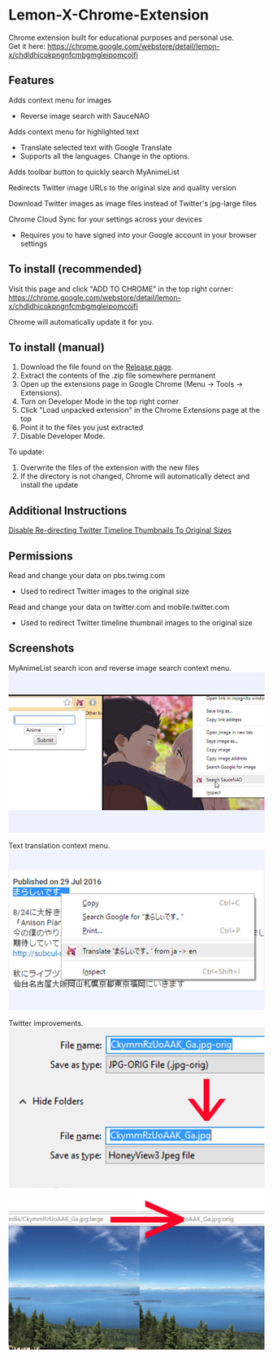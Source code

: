 # Lemon-X-Chrome-Extension

Chrome extension built for educational purposes and personal use.  
Get it here: <https://chrome.google.com/webstore/detail/lemon-x/chdldhicokpngnfcmbgmgleipomcojfi>

## Features

Adds context menu for images

- Reverse image search with SauceNAO

Adds context menu for highlighted text

- Translate selected text with Google Translate
- Supports all the languages. Change in the options.

Adds toolbar button to quickly search MyAnimeList

Redirects Twitter image URLs to the original size and quality version

Download Twitter images as image files instead of Twitter's jpg-large files

Chrome Cloud Sync for your settings across your devices

- Requires you to have signed into your Google account in your browser settings

## To install (recommended)

Visit this page and click "ADD TO CHROME" in the top right corner:  
<https://chrome.google.com/webstore/detail/lemon-x/chdldhicokpngnfcmbgmgleipomcojfi>

Chrome will automatically update it for you.

## To install (manual)

1. Download the file found on the [Release page](https://github.com/Teh-Lemon/Lemon-X-Chrome-Extension/releases).
2. Extract the contents of the .zip file somewhere permanent
3. Open up the extensions page in Google Chrome (Menu -> Tools -> Extensions).
4. Turn on Developer Mode in the top right corner
5. Click "Load unpacked extension" in the Chrome Extensions page at the top
6. Point it to the files you just extracted
7. Disable Developer Mode.

To update:  

1. Overwrite the files of the extension with the new files  
2. If the directory is not changed, Chrome will automatically detect and install the update

## Additional Instructions

[Disable Re-directing Twitter Timeline Thumbnails To Original Sizes](Doc/Disable_Twitter_Thumbnail_Redirects.md)

## Permissions

Read and change your data on pbs.twimg.com
- Used to redirect Twitter images to the original size  

Read and change your data on twitter.com and mobile.twitter.com  
- Used to redirect Twitter timeline thumbnail images to the original size  

## Screenshots

MyAnimeList search icon and reverse image search context menu.  
![alt text](Doc/imagemenu2.png "")  

Text translation context menu.  
![alt text](Doc/translatemenu.png "")  

Twitter improvements.  
![alt text](Doc/twitdl.jpg "")  
![alt text](Doc/twitredirect.jpg "")  
